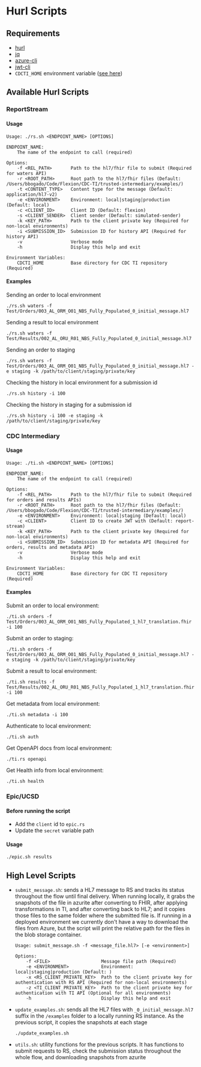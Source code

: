 # Hurl Scripts

## Requirements

- [hurl](https://hurl.dev/)
- [jq](https://jqlang.github.io/jq/)
- [azure-cli](https://learn.microsoft.com/en-us/cli/azure/)
- [jwt-cli](https://github.com/mike-engel/jwt-cli)
- `CDCTI_HOME` environment variable ([see here](../README.md))

## Available Hurl Scripts

### ReportStream

#### Usage

```
Usage: ./rs.sh <ENDPOINT_NAME> [OPTIONS]

ENDPOINT_NAME:
    The name of the endpoint to call (required)

Options:
    -f <REL_PATH>       Path to the hl7/fhir file to submit (Required for waters API)
    -r <ROOT_PATH>      Root path to the hl7/fhir files (Default: /Users/bbogado/Code/Flexion/CDC-TI/trusted-intermediary/examples/)
    -t <CONTENT_TYPE>   Content type for the message (Default: application/hl7-v2)
    -e <ENVIRONMENT>    Environment: local|staging|production (Default: local)
    -c <CLIENT_ID>      Client ID (Default: flexion)
    -s <CLIENT_SENDER>  Client sender (Default: simulated-sender)
    -k <KEY_PATH>       Path to the client private key (Required for non-local environments)
    -i <SUBMISSION_ID>  Submission ID for history API (Required for history API)
    -v                  Verbose mode
    -h                  Display this help and exit

Environment Variables:
    CDCTI_HOME          Base directory for CDC TI repository (Required)
```

#### Examples

Sending an order to local environment

```
./rs.sh waters -f Test/Orders/003_AL_ORM_O01_NBS_Fully_Populated_0_initial_message.hl7
```

Sending a result to local environment

```
./rs.sh waters -f Test/Results/002_AL_ORU_R01_NBS_Fully_Populated_0_initial_message.hl7
```

Sending an order to staging

```
./rs.sh waters -f Test/Orders/003_AL_ORM_O01_NBS_Fully_Populated_0_initial_message.hl7 -e staging -k /path/to/client/staging/private/key
```

Checking the history in local environment for a submission id

```
./rs.sh history -i 100
```

Checking the history in staging for a submission id

```
./rs.sh history -i 100 -e staging -k /path/to/client/staging/private/key
```

### CDC Intermediary

#### Usage

```
Usage: ./ti.sh <ENDPOINT_NAME> [OPTIONS]

ENDPOINT_NAME:
    The name of the endpoint to call (required)

Options:
    -f <REL_PATH>       Path to the hl7/fhir file to submit (Required for orders and results APIs)
    -r <ROOT_PATH>      Root path to the hl7/fhir files (Default: /Users/bbogado/Code/Flexion/CDC-TI/trusted-intermediary/examples/)
    -e <ENVIRONMENT>    Environment: local|staging (Default: local)
    -c <CLIENT>         Client ID to create JWT with (Default: report-stream)
    -k <KEY_PATH>       Path to the client private key (Required for non-local environments)
    -i <SUBMISSION_ID>  Submission ID for metadata API (Required for orders, results and metadata API)
    -v                  Verbose mode
    -h                  Display this help and exit

Environment Variables:
    CDCTI_HOME          Base directory for CDC TI repository (Required)
```

#### Examples

Submit an order to local environment:
```
./ti.sh orders -f Test/Orders/003_AL_ORM_O01_NBS_Fully_Populated_1_hl7_translation.fhir -i 100
```

Submit an order to staging:
```
./ti.sh orders -f Test/Orders/003_AL_ORM_O01_NBS_Fully_Populated_0_initial_message.hl7 -e staging -k /path/to/client/staging/private/key

```

Submit a result to local environment:
```
./ti.sh results -f Test/Results/002_AL_ORU_R01_NBS_Fully_Populated_1_hl7_translation.fhir -i 100
```

Get metadata from local environment:
```
./ti.sh metadata -i 100
```

Authenticate to local environment:
```
./ti.sh auth
```

Get OpenAPI docs from local environment:
```
./ti.rs openapi
```

Get Health info from local environment:
```
./ti.sh health
```

### Epic/UCSD

#### Before running the script

- Add the `client` id to `epic.rs`
- Update the `secret` variable path

#### Usage

`./epic.sh results`

## High Level Scripts

- `submit_message.sh`: sends a HL7 message to RS and tracks its status throughout the flow until final delivery. When running locally, it grabs the snapshots of the file in azurite after converting to FHIR, after applying transformations in TI, and after converting back to HL7; and it copies those files to the same folder where the submitted file is. If running in a deployed environment we currently don't have a way to download the files from Azure, but the script will print the relative path for the files in the blob storage container.
    ```
    Usage: submit_message.sh -f <message_file.hl7> [-e <environment>]

    Options:
        -f <FILE>                   Message file path (Required)
        -e <ENVIRONMENT>            Environment: local|staging|production (Default: )
        -x <RS_CLIENT_PRIVATE_KEY>  Path to the client private key for authentication with RS API (Required for non-local environments)
        -z <TI_CLIENT_PRIVATE_KEY>  Path to the client private key for authentication with TI API (Optional for all environments)
        -h                          Display this help and exit
    ```
- `update_examples.sh`: sends all the HL7 files with `_0_initial_message.hl7` suffix in the `/examples` folder to a locally running RS instance. As the previous script, it copies the snapshots at each stage
    ```
    ./update_examples.sh
    ```
- `utils.sh`: utility functions for the previous scripts. It has functions to submit requests to RS, check the submission status throughout the whole flow, and downloading snapshots from azurite
